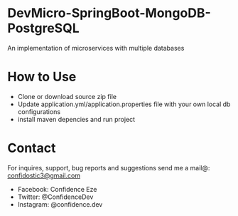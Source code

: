 # DevMicro-SpringBoot-MongoDB-PostgreSQL
 An implementation of microservices with multiple databases
 
# How to Use

- Clone or download source zip file
- Update application.yml/application.properties file with your own local db configurations
- install maven depencies and run project

# Contact

For inquires, support, bug reports and suggestions send me a mail@: confidostic3@gmail.com

* Facebook: Confidence Eze
* Twitter: @ConfidenceDev
* Instagram: @confidence.dev
